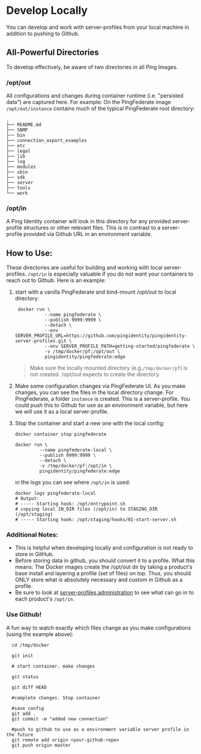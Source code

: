 # Develop Locally

You can develop and work with server-profiles from your local machine in addition to pushing to Github.

## All-Powerful Directories

To develop effectively, be aware of two directories in all Ping Images.

### /opt/out

All configurations and changes during container runtime \(i.e. "persisted data"\) are captured here. For example: On the PingFederate image `/opt/out/instance` contains much of the typical PingFederate root directory:

```text
.
├── README.md
├── SNMP
├── bin
├── connection_export_examples
├── etc
├── legal
├── lib
├── log
├── modules
├── sbin
├── sdk
├── server
├── tools
└── work
```

### /opt/in

A Ping Identity container will look in this directory for any provided server-profile structures or other relevant files. This is in contrast to a server-profile provided via Github URL in an environment variable.

## How to Use:

These directories are useful for building and working with local server-profiles. `/opt/in` is especially valuable if you do not want your containers to reach out to Github. Here is an example:

1. start with a vanilla PingFederate and bind-mount /opt/out to local directory:

   ```text
    docker run \
              --name pingfederate \
              --publish 9999:9999 \
              --detach \
              --env SERVER_PROFILE_URL=https://github.com/pingidentity/pingidentity-server-profiles.git \
              --env SERVER_PROFILE_PATH=getting-started/pingfederate \
              -v /tmp/docker/pf:/opt/out \
              pingidentity/pingfederate:edge
   ```

   > Make sure the locally mounted directory \(e.g.`/tmp/docker/pf`\) is not created. /opt/out expects to create the directory.

2. Make some configuration changes via PingFederate UI. As you make changes, you can see the files in the local directory change. For PingFederate, a folder `instance` is created. This is a server-profile. You could push this to Github for use as an environment variable, but here we will use it as a local server-profile.
3. Stop the container and start a new one with the local config:

   ```text
   docker container stop pingfederate

   docker run \
            --name pingfederate-local \
            --publish 9999:9999 \
            --detach \
            -v /tmp/docker/pf:/opt/in \
            pingidentity/pingfederate:edge
   ```

   in the logs you can see where `/opt/in` is used:

   ```text
   docker logs pingfederate-local
   # Output:
   # ----- Starting hook: /opt/entrypoint.sh
   # copying local IN_DIR files (/opt/in) to STAGING_DIR (/opt/staging)
   # ----- Starting hook: /opt/staging/hooks/01-start-server.sh
   ```

### Additional Notes:
* This is helpful when developing locally and configuration is not ready to store in GitHub.
* Before storing data in github, you should convert it to a profile. What this means: The Docker images create the /opt/out dir by taking a product's base install and layering a profile (set of files) on top. Thus, you should ONLY store what is absolutely necessary and custom in Github as a profile. 
* Be sure to look at [server-profiles administration](administration.md) to see what can go in to each product's `/opt/in`. 

### Use Github!

A fun way to watch exactly which files change as you make configurations \(using the example above\):

```text
  cd /tmp/docker

  git init

  # start container. make changes

  git status

  git diff HEAD

  #complete changes. Stop container

  #save config
  git add .
  git commit -m "added new connection"

  #push to github to use as a environment variable server profile in the future
  git remote add origin <your-github-repo>
  git push origin master
```

